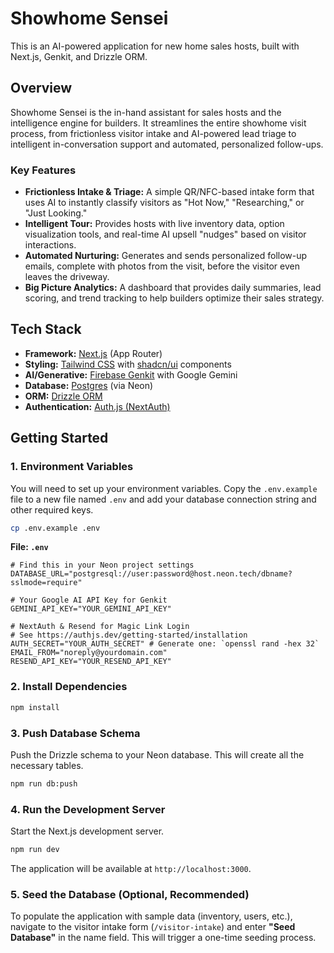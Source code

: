 # Showhome Sensei

This is an AI-powered application for new home sales hosts, built with Next.js, Genkit, and Drizzle ORM.

## Overview

Showhome Sensei is the in-hand assistant for sales hosts and the intelligence engine for builders. It streamlines the entire showhome visit process, from frictionless visitor intake and AI-powered lead triage to intelligent in-conversation support and automated, personalized follow-ups.

### Key Features

*   **Frictionless Intake & Triage:** A simple QR/NFC-based intake form that uses AI to instantly classify visitors as "Hot Now," "Researching," or "Just Looking."
*   **Intelligent Tour:** Provides hosts with live inventory data, option visualization tools, and real-time AI upsell "nudges" based on visitor interactions.
*   **Automated Nurturing:** Generates and sends personalized follow-up emails, complete with photos from the visit, before the visitor even leaves the driveway.
*   **Big Picture Analytics:** A dashboard that provides daily summaries, lead scoring, and trend tracking to help builders optimize their sales strategy.

## Tech Stack

*   **Framework:** [Next.js](https://nextjs.org/) (App Router)
*   **Styling:** [Tailwind CSS](https://tailwindcss.com/) with [shadcn/ui](https://ui.shadcn.com/) components
*   **AI/Generative:** [Firebase Genkit](https://firebase.google.com/docs/genkit) with Google Gemini
*   **Database:** [Postgres](https://www.postgresql.org/) (via Neon)
*   **ORM:** [Drizzle ORM](https://orm.drizzle.team/)
*   **Authentication:** [Auth.js (NextAuth)](https://authjs.dev/)

## Getting Started

### 1. Environment Variables

You will need to set up your environment variables. Copy the `.env.example` file to a new file named `.env` and add your database connection string and other required keys.

```bash
cp .env.example .env
```

**File: `.env`**
```
# Find this in your Neon project settings
DATABASE_URL="postgresql://user:password@host.neon.tech/dbname?sslmode=require"

# Your Google AI API Key for Genkit
GEMINI_API_KEY="YOUR_GEMINI_API_KEY"

# NextAuth & Resend for Magic Link Login
# See https://authjs.dev/getting-started/installation
AUTH_SECRET="YOUR_AUTH_SECRET" # Generate one: `openssl rand -hex 32`
EMAIL_FROM="noreply@yourdomain.com"
RESEND_API_KEY="YOUR_RESEND_API_KEY"
```

### 2. Install Dependencies

```bash
npm install
```

### 3. Push Database Schema

Push the Drizzle schema to your Neon database. This will create all the necessary tables.

```bash
npm run db:push
```

### 4. Run the Development Server

Start the Next.js development server.

```bash
npm run dev
```

The application will be available at `http://localhost:3000`.

### 5. Seed the Database (Optional, Recommended)

To populate the application with sample data (inventory, users, etc.), navigate to the visitor intake form (`/visitor-intake`) and enter **"Seed Database"** in the name field. This will trigger a one-time seeding process.
